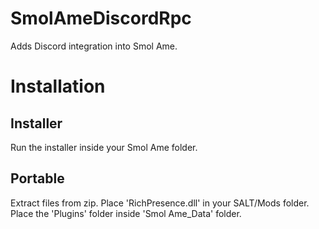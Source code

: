 # SmolAmeDiscordRpc
Adds Discord integration into Smol Ame.

# Installation

## Installer
Run the installer inside your Smol Ame folder.

## Portable
Extract files from zip.
Place 'RichPresence.dll' in your SALT/Mods folder.
Place the 'Plugins' folder inside 'Smol Ame_Data' folder.